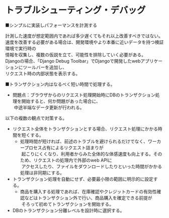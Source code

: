 # トラブルシューティング・デバッグ

■シンプルに実装しパフォーマンスを計測する

計測した速度が想定範囲内であれば多少遅くてもそれ以上改善すべきではない。  
速度を改善する必要がある場合は、開発環境やより本番に近いデータを持つ検証環境で実行時の  
情報を収集し、複数の仮説を立て、可能性を排除していく必要がある。  
Djangoの場合、「Django Debug Toolbar」でDjangoで開発したwebアプリケーションにツールバーを追加し、  
リクエスト時の内部状態を表示する。

■トランザクション内はなるべく短い時間で処理する。

- 問題点：ブラウザからのリクエスト処理開始時にDBのトランザクション処理を開始すると、何か問題があった場合に、  
&nbsp;中途半端なデータ更新が行われる。

以下の複数の観点で対策する。
- リクエスト全体をトランザクションとする場合、リクエスト処理にかかる時間を短くする。
    - 処理時間が短ければ、前述のトラブルを避けられるだけでなく、ワーカープロセス占有によるリクエスト詰まりが  
    &nbsp;起こりにくくなり、利用者からみた全体的な体感速度も向上する。そのため、リクエストの処理内で外部のweb APIに  
    &nbsp;アクセスしたり、ファイルをダウンロードしたりといった時間がかかる処理は非同期にする。
- トランザクション処理を自動にせず、必要最小限の範囲に明示的に設定する。
    - 商品を購入する処理であれば、在庫確認やクレジットカードの有効性確認などはトランザクション外で行い、商品購入を確定できる前提が  
    &nbsp;そろって初めてトランザクションを開始する。
- DBのトランザクション分離レベルを設計時に選択する。

